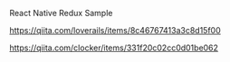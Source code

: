 React Native Redux Sample

https://qiita.com/loverails/items/8c46767413a3c8d15f00

https://qiita.com/clocker/items/331f20c02cc0d01be062
